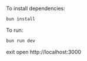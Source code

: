 To install dependencies:
```sh
bun install
```

To run:
```sh
bun run dev
```
exit
open http://localhost:3000




<!-- users
workspaces
folders -->

